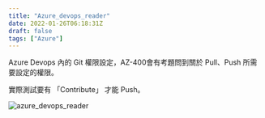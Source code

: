 ```yaml
---
title: "Azure_devops_reader"
date: 2022-01-26T06:18:31Z
draft: false
tags: ["Azure"]
---
```


Azure Devops 內的 Git 權限設定，AZ-400會有考題問到關於 Pull、Push 所需要設定的權限。

實際測試要有 「Contribute」 才能 Push。

![azure_devops_reader](https://i.imgur.com/5QNMmZa.png)

